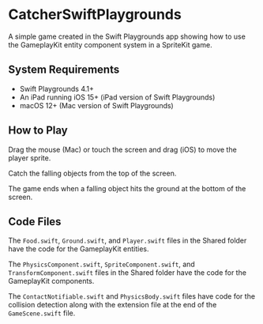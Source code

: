 # CatcherSwiftPlaygrounds

A simple game created in the Swift Playgrounds app showing how to use the GameplayKit entity component system in a SpriteKit game.

## System Requirements

* Swift Playgrounds 4.1+
* An iPad running iOS 15+ (iPad version of Swift Playgrounds)
* macOS 12+ (Mac version of Swift Playgrounds)

## How to Play

Drag the mouse (Mac) or touch the screen and drag (iOS) to move the player sprite.

Catch the falling objects from the top of the screen.

The game ends when a falling object hits the ground at the bottom of the screen.

## Code Files

The `Food.swift`, `Ground.swift`, and `Player.swift` files in the Shared folder have the code for the GameplayKit entities.

The `PhysicsComponent.swift`, `SpriteComponent.swift`, and `TransformComponent.swift` files in the Shared folder have the code for the GameplayKit components.

The `ContactNotifiable.swift` and `PhysicsBody.swift` files have code for the collision detection along with the extension file at the end of the `GameScene.swift` file.
